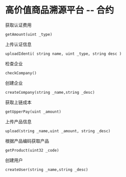 # 高价值商品溯源平台 -- 合约

>>>
获取认证费用

`` getAmount(uint _type) ``

上传认证信息

`` uploadIdenti( string name, uint _type, string desc ) ``

检查企业

`` checkCompany() ``

创建企业

`` createCompany(string _name,string _desc) ``

获取上链成本

`` getUpperPay(uint _amount) ``

上传产品信息

`` upload(string _name,uint _amount, string _desc) ``

根据产品编码获取产品

`` getProduct(uint32 _code) ``

创建用户

`` createUser(string _name,string _desc) ``
